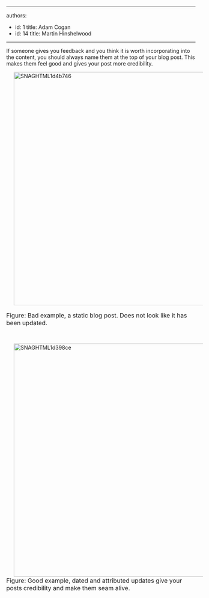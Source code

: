 

---
authors:
  - id: 1
    title: Adam Cogan
  - id: 14
    title: Martin Hinshelwood
---




<span class='intro'> If someone gives you feedback and you think it is worth incorporating into the content, you should always name them at the top of your blog post. This makes them feel good and gives your post more credibility. 
 </span>


  <p>
    <img title="SNAGHTML1d4b746" style="background-image&#58;none;border-bottom&#58;0px;border-left&#58;0px;margin&#58;0px 20px;padding-left&#58;0px;width&#58;800px;padding-right&#58;0px;display&#58;inline;height&#58;621px;border-top&#58;0px;border-right&#58;0px;padding-top&#58;0px;" alt="SNAGHTML1d4b746" src="/Standards/Communication/RulesToBetterBlogging/PublishingImages/RulesBloggingAcknowledgeBad.jpg" border="0" />&#160;<br>
<font class="ms-rteCustom-FigureBad" size="+0">Figure&#58; Bad example, a static blog post. Does not look like it has been updated.</font></p>
<p>&#160; </p>
<p><img title="SNAGHTML1d398ce" style="background-image&#58;none;border-bottom&#58;0px;border-left&#58;0px;margin&#58;0px 20px;padding-left&#58;0px;width&#58;800px;padding-right&#58;0px;display&#58;inline;height&#58;621px;border-top&#58;0px;border-right&#58;0px;padding-top&#58;0px;" alt="SNAGHTML1d398ce" src="/Standards/Communication/RulesToBetterBlogging/PublishingImages/RulesBloggingAcknowledgeGood.jpg" border="0" /><br>
<font class="ms-rteCustom-FigureGood" size="+0">Figure&#58; Good example, dated and attributed updates give your posts credibility and make them seam alive.</font></p>



